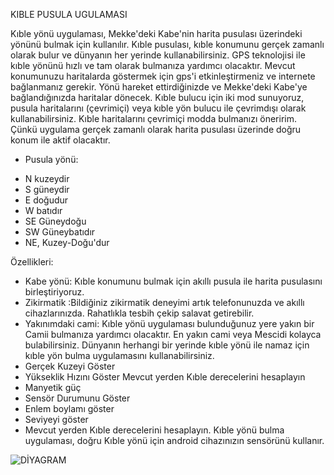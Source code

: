KIBLE PUSULA UGULAMASI

Kıble yönü uygulaması, Mekke'deki Kabe'nin harita pusulası üzerindeki yönünü bulmak için kullanılır. Kıble pusulası, kıble konumunu gerçek zamanlı olarak bulur ve dünyanın her yerinde kullanabilirsiniz.
GPS teknolojisi ile kıble yönünü hızlı ve tam olarak bulmanıza yardımcı olacaktır. Mevcut konumunuzu haritalarda göstermek için gps'i etkinleştirmeniz ve internete bağlanmanız gerekir. Yönü hareket ettirdiğinizde ve Mekke'deki Kabe'ye bağlandığınızda haritalar dönecek.
Kıble bulucu için iki mod sunuyoruz, pusula haritalarını (çevrimiçi) veya kıble yön bulucu ile çevrimdışı olarak kullanabilirsiniz. Kıble haritalarını çevrimiçi modda bulmanızı öneririm. Çünkü uygulama gerçek zamanlı olarak harita pusulası üzerinde doğru konum ile aktif olacaktır.
* Pusula yönü:
+ N kuzeydir
+ S güneydir
+ E doğudur
+ W batıdır
+ SE Güneydoğu
+ SW Güneybatıdır
+ NE, Kuzey-Doğu'dur

Özellikleri:
- Kabe yönü: Kıble konumunu bulmak için akıllı pusula ile harita pusulasını birleştiriyoruz.
- Zikirmatik :Bildiğiniz zikirmatik deneyimi artık telefonunuzda ve akıllı cihazlarınızda. Rahatlıkla tesbih çekip salavat getirebilir.
- Yakınımdaki cami: Kıble yönü uygulaması bulunduğunuz yere yakın bir Camii bulmanıza yardımcı olacaktır. En yakın cami veya Mescidi kolayca bulabilirsiniz. Dünyanın herhangi bir yerinde kıble yönü ile namaz için kıble yön bulma uygulamasını kullanabilirsiniz.
- Gerçek Kuzeyi Göster
- Yükseklik Hızını Göster Mevcut yerden Kıble derecelerini hesaplayın
- Manyetik güç
- Sensör Durumunu Göster
- Enlem boylamı göster
- Seviyeyi göster
- Mevcut yerden Kıble derecelerini hesaplayın. Kıble yönü bulma uygulaması, doğru Kıble yönü için android cihazınızın sensörünü kullanır. 

![DİYAGRAM](https://user-images.githubusercontent.com/116283119/235321514-31a1b963-78c9-4dd8-91eb-7c50a85675ed.png)

